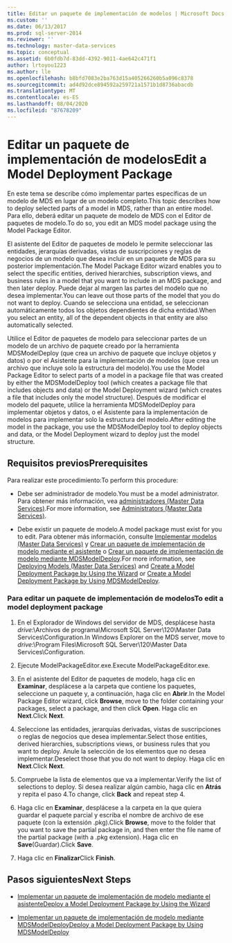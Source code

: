 ```yaml
---
title: Editar un paquete de implementación de modelos | Microsoft Docs
ms.custom: ''
ms.date: 06/13/2017
ms.prod: sql-server-2014
ms.reviewer: ''
ms.technology: master-data-services
ms.topic: conceptual
ms.assetid: 6b0fdb7d-83dd-4392-9011-4ae642c471f1
author: lrtoyou1223
ms.author: lle
ms.openlocfilehash: b8bfd7083e2ba763d15a405266260b5a096c8378
ms.sourcegitcommit: ad4d92dce894592a259721a1571b1d8736abacdb
ms.translationtype: MT
ms.contentlocale: es-ES
ms.lasthandoff: 08/04/2020
ms.locfileid: "87678209"
---
```

# <a name="edit-a-model-deployment-package"></a><span data-ttu-id="df2ad-102">Editar un paquete de implementación de modelos</span><span class="sxs-lookup"><span data-stu-id="df2ad-102">Edit a Model Deployment Package</span></span>
  <span data-ttu-id="df2ad-103">En este tema se describe cómo implementar partes específicas de un modelo de MDS en lugar de un modelo completo.</span><span class="sxs-lookup"><span data-stu-id="df2ad-103">This topic describes how to deploy selected parts of a model in MDS, rather than an entire model.</span></span> <span data-ttu-id="df2ad-104">Para ello, deberá editar un paquete de modelo de MDS con el Editor de paquetes de modelo.</span><span class="sxs-lookup"><span data-stu-id="df2ad-104">To do so, you edit an MDS model package using the Model Package Editor.</span></span>  
  
 <span data-ttu-id="df2ad-105">El asistente del Editor de paquetes de modelo le permite seleccionar las entidades, jerarquías derivadas, vistas de suscripciones y reglas de negocios de un modelo que desea incluir en un paquete de MDS para su posterior implementación.</span><span class="sxs-lookup"><span data-stu-id="df2ad-105">The Model Package Editor wizard enables you to select the specific entities, derived hierarchies, subscription views, and business rules in a model that you want to include in an MDS package, and then later deploy.</span></span> <span data-ttu-id="df2ad-106">Puede dejar al margen las partes del modelo que no desea implementar.</span><span class="sxs-lookup"><span data-stu-id="df2ad-106">You can leave out those parts of the model that you do not want to deploy.</span></span> <span data-ttu-id="df2ad-107">Cuando se selecciona una entidad, se seleccionan automáticamente todos los objetos dependientes de dicha entidad.</span><span class="sxs-lookup"><span data-stu-id="df2ad-107">When you select an entity, all of the dependent objects in that entity are also automatically selected.</span></span>  
  
 <span data-ttu-id="df2ad-108">Utilice el Editor de paquetes de modelo para seleccionar partes de un modelo de un archivo de paquete creado por la herramienta MDSModelDeploy (que crea un archivo de paquete que incluye objetos y datos) o por el Asistente para la implementación de modelos (que crea un archivo que incluye solo la estructura del modelo).</span><span class="sxs-lookup"><span data-stu-id="df2ad-108">You use the Model Package Editor to select parts of a model in a package file that was created by either the MDSModelDeploy tool (which creates a package file that includes objects and data) or the Model Deployment wizard (which creates a file that includes only the model structure).</span></span> <span data-ttu-id="df2ad-109">Después de modificar el modelo del paquete, utilice la herramienta MDSModelDeploy para implementar objetos y datos, o el Asistente para la implementación de modelos para implementar solo la estructura del modelo.</span><span class="sxs-lookup"><span data-stu-id="df2ad-109">After editing the model in the package, you use the MDSModelDeploy tool to deploy objects and data, or the Model Deployment wizard to deploy just the model structure.</span></span>  
  
## <a name="prerequisites"></a><span data-ttu-id="df2ad-110">Requisitos previos</span><span class="sxs-lookup"><span data-stu-id="df2ad-110">Prerequisites</span></span>  
 <span data-ttu-id="df2ad-111">Para realizar este procedimiento:</span><span class="sxs-lookup"><span data-stu-id="df2ad-111">To perform this procedure:</span></span>  
  
-   <span data-ttu-id="df2ad-112">Debe ser administrador de modelo.</span><span class="sxs-lookup"><span data-stu-id="df2ad-112">You must be a model administrator.</span></span> <span data-ttu-id="df2ad-113">Para obtener más información, vea [administradores &#40;Master Data Services&#41;](administrators-master-data-services.md).</span><span class="sxs-lookup"><span data-stu-id="df2ad-113">For more information, see [Administrators &#40;Master Data Services&#41;](administrators-master-data-services.md).</span></span>  
  
-   <span data-ttu-id="df2ad-114">Debe existir un paquete de modelo.</span><span class="sxs-lookup"><span data-stu-id="df2ad-114">A model package must exist for you to edit.</span></span> <span data-ttu-id="df2ad-115">Para obtener más información, consulte [Implementar modelos &#40;Master Data Services&#41;](../../2014/master-data-services/deploying-models-master-data-services.md) y [Crear un paquete de implementación de modelo mediante el asistente](../../2014/master-data-services/create-a-model-deployment-package-by-using-the-wizard.md) o [Crear un paquete de implementación de modelo mediante MDSModelDeploy](../../2014/master-data-services/create-a-model-deployment-package-by-using-mdsmodeldeploy.md).</span><span class="sxs-lookup"><span data-stu-id="df2ad-115">For more information, see [Deploying Models &#40;Master Data Services&#41;](../../2014/master-data-services/deploying-models-master-data-services.md) and [Create a Model Deployment Package by Using the Wizard](../../2014/master-data-services/create-a-model-deployment-package-by-using-the-wizard.md) or [Create a Model Deployment Package by Using MDSModelDeploy](../../2014/master-data-services/create-a-model-deployment-package-by-using-mdsmodeldeploy.md).</span></span>  
  
### <a name="to-edit-a-model-deployment-package"></a><span data-ttu-id="df2ad-116">Para editar un paquete de implementación de modelos</span><span class="sxs-lookup"><span data-stu-id="df2ad-116">To edit a model deployment package</span></span>  
  
1.  <span data-ttu-id="df2ad-117">En el Explorador de Windows del servidor de MDS, desplácese hasta *drive*:\Archivos de programa\Microsoft SQL Server\120\Master Data Services\Configuration.</span><span class="sxs-lookup"><span data-stu-id="df2ad-117">In Windows Explorer on the MDS server, move to *drive*:\Program Files\Microsoft SQL Server\120\Master Data Services\Configuration.</span></span>  
  
2.  <span data-ttu-id="df2ad-118">Ejecute ModelPackageEditor.exe.</span><span class="sxs-lookup"><span data-stu-id="df2ad-118">Execute ModelPackageEditor.exe.</span></span>  
  
3.  <span data-ttu-id="df2ad-119">En el asistente del Editor de paquetes de modelo, haga clic en **Examinar**, desplácese a la carpeta que contiene los paquetes, seleccione un paquete y, a continuación, haga clic en **Abrir**.</span><span class="sxs-lookup"><span data-stu-id="df2ad-119">In the Model Package Editor wizard, click **Browse**, move to the folder containing your packages, select a package, and then click **Open**.</span></span> <span data-ttu-id="df2ad-120">Haga clic en **Next**.</span><span class="sxs-lookup"><span data-stu-id="df2ad-120">Click **Next**.</span></span>  
  
4.  <span data-ttu-id="df2ad-121">Seleccione las entidades, jerarquías derivadas, vistas de suscripciones o reglas de negocios que desea implementar.</span><span class="sxs-lookup"><span data-stu-id="df2ad-121">Select those entities, derived hierarchies, subscriptions views, or business rules that you want to deploy.</span></span> <span data-ttu-id="df2ad-122">Anule la selección de los elementos que no desea implementar.</span><span class="sxs-lookup"><span data-stu-id="df2ad-122">Deselect those that you do not want to deploy.</span></span> <span data-ttu-id="df2ad-123">Haga clic en **Next**.</span><span class="sxs-lookup"><span data-stu-id="df2ad-123">Click **Next**.</span></span>  
  
5.  <span data-ttu-id="df2ad-124">Compruebe la lista de elementos que va a implementar.</span><span class="sxs-lookup"><span data-stu-id="df2ad-124">Verify the list of selections to deploy.</span></span> <span data-ttu-id="df2ad-125">Si desea realizar algún cambio, haga clic en **Atrás** y repita el paso 4.</span><span class="sxs-lookup"><span data-stu-id="df2ad-125">To change, click **Back** and repeat step 4.</span></span>  
  
6.  <span data-ttu-id="df2ad-126">Haga clic en **Examinar**, desplácese a la carpeta en la que quiera guardar el paquete parcial y escriba el nombre de archivo de ese paquete (con la extensión .pkg).</span><span class="sxs-lookup"><span data-stu-id="df2ad-126">Click **Browse**, move to the folder that you want to save the partial package in, and then enter the file name of the partial package (with a .pkg extension).</span></span> <span data-ttu-id="df2ad-127">Haga clic en **Save**(Guardar).</span><span class="sxs-lookup"><span data-stu-id="df2ad-127">Click **Save**.</span></span>  
  
7.  <span data-ttu-id="df2ad-128">Haga clic en **Finalizar**</span><span class="sxs-lookup"><span data-stu-id="df2ad-128">Click **Finish**.</span></span>  
  
## <a name="next-steps"></a><span data-ttu-id="df2ad-129">Pasos siguientes</span><span class="sxs-lookup"><span data-stu-id="df2ad-129">Next Steps</span></span>  
  
-   [<span data-ttu-id="df2ad-130">Implementar un paquete de implementación de modelo mediante el asistente</span><span class="sxs-lookup"><span data-stu-id="df2ad-130">Deploy a Model Deployment Package by Using the Wizard</span></span>](../../2014/master-data-services/deploy-a-model-deployment-package-by-using-the-wizard.md)  
  
-   [<span data-ttu-id="df2ad-131">Implementar un paquete de implementación de modelo mediante MDSModelDeploy</span><span class="sxs-lookup"><span data-stu-id="df2ad-131">Deploy a Model Deployment Package by Using MDSModelDeploy</span></span>](../../2014/master-data-services/deploy-a-model-deployment-package-by-using-mdsmodeldeploy.md)  
  
  
